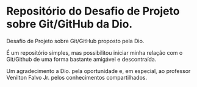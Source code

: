 # Repositório do Desafio de Projeto sobre Git/GitHub da Dio.
Desafio de Projeto sobre Git/GitHub proposto pela Dio.

É um repositório simples, mas possibilitou iniciar minha relação com o Git/Github de uma forma bastante amigável e descontraída.

Um agradecimento a Dio. pela oportunidade e, em especial, ao professor Venilton Falvo Jr. pelos conhecimentos compartilhados.
